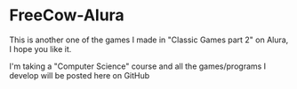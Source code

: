 # FreeCow-Alura
This is another one of the games I made in "Classic Games part 2" on Alura, I hope you like it.

I'm taking a "Computer Science" course and all the games/programs I develop will be posted here on GitHub

